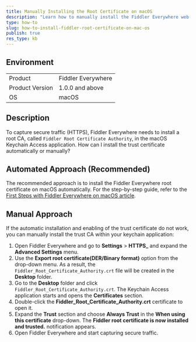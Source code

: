 ```yaml
---
title: Manually Installing the Root Certificate on macOS
description: "Learn how to manually install the Fiddler Everywhere web-debugging client root certificate on macOS."
type: how-to
slug: how-to-install-fiddler-root-certificate-on-mac-os
publish: true
res_type: kb
---
```


## Environment

|   |   |
|---|---|
| Product   |  Fiddler Everywhere  |
| Product Version | 1.0.0 and above  |
| OS | macOS |

## Description

To capture secure traffic (HTTPS), Fiddler Everywhere needs to install a root CA, called `Fiddler Root Certificate Authority`, in the macOS Keychain Access application. How can I install the trust certificate automatically or manually?

## Automated Approach (Recommended)

The recommended approach is to install the Fiddler Everywhere root certificate on macOS automatically. For the step-by-step guide, refer to the [First Steps with Fiddler Everywhere on macOS article](slug://first_steps_macos).  

## Manual Approach

If the automatic installation and enabling of the trust certificate do not work, you can manually install the trust CA within your keychain application:

1. Open Fiddler Everywhere and go to **Settings** > **HTTPS_** and expand the **Advanced Settings** menu.
1. Use the **Export root certificate(DER/Binary format)** option from the drop-down menu. As a result, the `Fiddler_Root_Certificate_Authority.crt` file will be created in the **Desktop** folder.
1. Go to the **Desktop** folder and click `Fiddler_Root_Certificate_Authority.crt`. The Keychain Access application starts and opens the **Certificates** section.
1. Double-click the **Fiddler_Root_Certificate_Authority.crt** certificate to open it.
1. Expand the **Trust** section and choose **Always Trust** in the **When using this certificate** drop-down. The **Fiddler root certificate is now installed and trusted.** notification appears.
1. Open Fiddler Everywhere and start capturing secure traffic.
